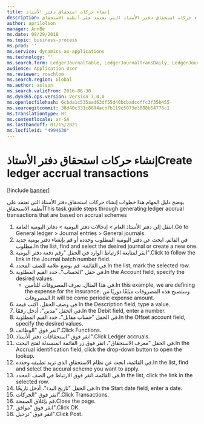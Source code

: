 ```yaml
---
title: إنشاء حركات استحقاق دفتر الأستاذ
description: يوضح دليل المهام هذا خطوات إنشاء حركات استحقاق دفتر الأستاذ التي تعتمد على أنظمة الاستحقاق.
author: aprilolson
manager: AnnBe
ms.date: 08/29/2018
ms.topic: business-process
ms.prod: ''
ms.service: dynamics-ax-applications
ms.technology: ''
ms.search.form: LedgerJournalTable, LedgerJournalTransDaily, LedgerJournalTransAccrual, LedgerJournalTransAccrualTrans
audience: Application User
ms.reviewer: roschlom
ms.search.region: Global
ms.author: aolson
ms.search.validFrom: 2016-06-30
ms.dyn365.ops.version: Version 7.0.0
ms.openlocfilehash: 6cbda1c535aad63df55d40bcbadccffc3f35b455
ms.sourcegitcommit: 38d40c331c8894acb7b119c5073e3088b54776c1
ms.translationtype: HT
ms.contentlocale: ar-SA
ms.lasthandoff: 01/15/2021
ms.locfileid: "4994630"
---
```

# <a name="create-ledger-accrual-transactions"></a><span data-ttu-id="a94f9-103">إنشاء حركات استحقاق دفتر الأستاذ</span><span class="sxs-lookup"><span data-stu-id="a94f9-103">Create ledger accrual transactions</span></span>

[!include [banner](../../includes/banner.md)]

<span data-ttu-id="a94f9-104">يوضح دليل المهام هذا خطوات إنشاء حركات استحقاق دفتر الأستاذ التي تعتمد على أنظمة الاستحقاق</span><span class="sxs-lookup"><span data-stu-id="a94f9-104">This task guide steps through generating ledger accrual transactions that are based on accrual schemes</span></span>

1. <span data-ttu-id="a94f9-105">انتقل إلى دفتر الأستاذ العام > إدخالات دفتر اليومية > دفاتر اليومية العامة‬.</span><span class="sxs-lookup"><span data-stu-id="a94f9-105">Go to General ledger > Journal entries > General journals.</span></span>
2. <span data-ttu-id="a94f9-106">في القائم، ابحث عن دفتر اليومية المطلوب وحدده أو قم بإنشاء دفتر يومية جديد مطلوب.</span><span class="sxs-lookup"><span data-stu-id="a94f9-106">In the list, find and select the desired journal or create a new one.</span></span>
3. <span data-ttu-id="a94f9-107">انقر لمتابعة الارتباط الوارد في الحقل "رقم دفعة دفتر اليومية".</span><span class="sxs-lookup"><span data-stu-id="a94f9-107">Click to follow the link in the Journal batch number field.</span></span>
4. <span data-ttu-id="a94f9-108">في القائمة، قم بوضع علامة للصف المحدد.</span><span class="sxs-lookup"><span data-stu-id="a94f9-108">In the list, mark the selected row.</span></span>
5. <span data-ttu-id="a94f9-109">في حقل "الحساب"، حدد القيم المطلوبة.</span><span class="sxs-lookup"><span data-stu-id="a94f9-109">In the Account field, specify the desired values.</span></span>
    * <span data-ttu-id="a94f9-110">في هذا المثال، نعرف المصروفات للتأمين.</span><span class="sxs-lookup"><span data-stu-id="a94f9-110">In this example, we are defining the expense for the insurance.</span></span> <span data-ttu-id="a94f9-111">وستصبح هذه المصروفات مبلغًا دوريًا من المصروفات.</span><span class="sxs-lookup"><span data-stu-id="a94f9-111">It will be come periodic expense amount.</span></span>  
6. <span data-ttu-id="a94f9-112">في وصف الحقل، اكتب قيمة.</span><span class="sxs-lookup"><span data-stu-id="a94f9-112">In the Description field, type a value.</span></span>
7. <span data-ttu-id="a94f9-113">في الحقل "مدين"، أدخل رقمًا.</span><span class="sxs-lookup"><span data-stu-id="a94f9-113">In the Debit field, enter a number.</span></span>
8. <span data-ttu-id="a94f9-114">في الحقل "حساب مقابل"، حدد القيم المطلوبة.</span><span class="sxs-lookup"><span data-stu-id="a94f9-114">In the Offset account field, specify the desired values.</span></span>
9. <span data-ttu-id="a94f9-115">انقر فوق "الوظائف".</span><span class="sxs-lookup"><span data-stu-id="a94f9-115">Click Functions.</span></span>
10. <span data-ttu-id="a94f9-116">انقر فوق "استحقاقات دفتر الأستاذ".</span><span class="sxs-lookup"><span data-stu-id="a94f9-116">Click Ledger accruals.</span></span>
11. <span data-ttu-id="a94f9-117">في الحقل "معرف الاستحقاق"، انقر فوق زر القائمة المنسدلة لفتح البحث.</span><span class="sxs-lookup"><span data-stu-id="a94f9-117">In the Accrual identification field, click the drop-down button to open the lookup.</span></span>
12. <span data-ttu-id="a94f9-118">في القائمة، ابحث عن نظام الاستحقاق الذي تريد تطبيقه وحدده.</span><span class="sxs-lookup"><span data-stu-id="a94f9-118">In the list, find and select the accural scheme you want to apply.</span></span>
13. <span data-ttu-id="a94f9-119">في القائمة، انقر فوق الارتباط في الصف المحدد.</span><span class="sxs-lookup"><span data-stu-id="a94f9-119">In the list, click the link in the selected row.</span></span>
14. <span data-ttu-id="a94f9-120">في الحقل "تاريخ البدء"، أدخل تاريخًا.</span><span class="sxs-lookup"><span data-stu-id="a94f9-120">In the Start date field, enter a date.</span></span>
15. <span data-ttu-id="a94f9-121">انقر فوق "الحركات".</span><span class="sxs-lookup"><span data-stu-id="a94f9-121">Click Transactions.</span></span>
16. <span data-ttu-id="a94f9-122">قم بإغلاق الصفحة.</span><span class="sxs-lookup"><span data-stu-id="a94f9-122">Close the page.</span></span>
17. <span data-ttu-id="a94f9-123">انقر فوق "موافق".</span><span class="sxs-lookup"><span data-stu-id="a94f9-123">Click OK.</span></span>
18. <span data-ttu-id="a94f9-124">انقر فوق "ترحيل".</span><span class="sxs-lookup"><span data-stu-id="a94f9-124">Click Post.</span></span>

